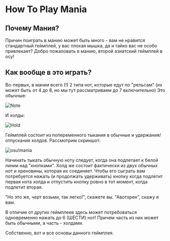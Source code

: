 How To Play Mania
=============================

Почему Мания?
-------------

Причин поиграть в манию может быть много - вам не нравится стандартный геймплей, у вас плохая мышка, да и тайко вас не особо привлекает? Добро пожаловать в манию, второй азиатский геймплей в осу!

Как вообще в это играть?
------------------------

Во-первых, в мании всего (!) 2 типа нот, которые едут по "рельсам" (их может быть от 4 до 8, но мы тут рассматриваем до 7 включительно) Это обычные:

![Note](Basic.png "Note")

И холды:

![Hold](Hold.png "Hold")

Геймплей состоит из попеременного тыкания в обычные и удержания/отпускания холдов. Рассмотрим скриншот:

![osu!mania](Mania-Screenshot.jpg "osu!mania")

Начинать тыкать обычную ноту следует, когда она подлетает к белой линии над "кнопками". Холд же состоит фактически из двух обычных нот и хреновины, которая их соединяет. Чтобы его сыграть вам потребуется нажать (и продолжать удерживать) кнопку когда подлетит первая нота холда и отпустить кнопку ровно в тот момент, когда подлетит вторая.

"Но это же, черт возьми, так легко!", скажете вы. "Авотхрен", скажу я вам.

В отличие от других геймплеев здесь может потребоваться одновременно нажать до 6 (ШЕСТИ) нот! Причем часть из них может быть обычными, а часть - холдами.

Собственно, вот и все основы данного геймплея.
